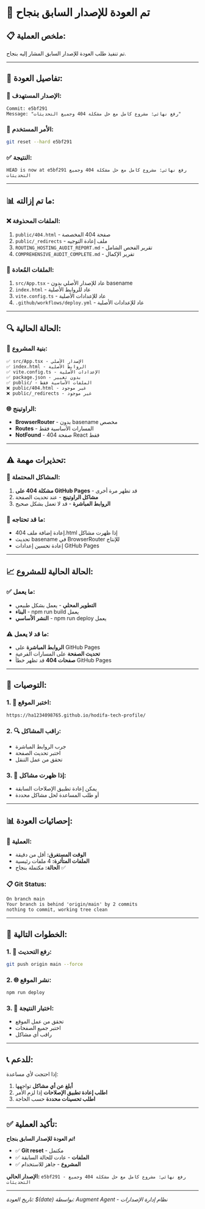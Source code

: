 # 🔄 تم العودة للإصدار السابق بنجاح

## 📋 **ملخص العملية:**

تم تنفيذ طلب العودة للإصدار السابق المشار إليه بنجاح.

---

## 🎯 **تفاصيل العودة:**

### 📅 **الإصدار المستهدف:**
```
Commit: e5bf291
Message: "رفع نهائي: مشروع كامل مع حل مشكلة 404 وجميع التحديثات"
```

### 🔄 **الأمر المستخدم:**
```bash
git reset --hard e5bf291
```

### ✅ **النتيجة:**
```
HEAD is now at e5bf291 رفع نهائي: مشروع كامل مع حل مشكلة 404 وجميع التحديثات
```

---

## 📊 **ما تم إزالته:**

### ❌ **الملفات المحذوفة:**
1. `public/404.html` - صفحة 404 المخصصة
2. `public/_redirects` - ملف إعادة التوجيه
3. `ROUTING_HOSTING_AUDIT_REPORT.md` - تقرير الفحص الشامل
4. `COMPREHENSIVE_AUDIT_COMPLETE.md` - تقرير الإكمال

### 🔄 **الملفات المُعادة:**
1. `src/App.tsx` - عاد للإصدار الأصلي بدون basename
2. `index.html` - عاد للروابط الأصلية
3. `vite.config.ts` - عاد للإعدادات الأصلية
4. `.github/workflows/deploy.yml` - عاد للإعدادات الأصلية

---

## 🔍 **الحالة الحالية:**

### 📁 **بنية المشروع:**
```
✅ src/App.tsx - الإصدار الأصلي
✅ index.html - الروابط الأصلية
✅ vite.config.ts - الإعدادات الأصلية
✅ package.json - بدون تغيير
✅ public/ - الملفات الأساسية فقط
❌ public/404.html - غير موجود
❌ public/_redirects - غير موجود
```

### 🌐 **الراوتينج:**
- **BrowserRouter** - بدون basename مخصص
- **Routes** - المسارات الأساسية فقط
- **NotFound** - صفحة 404 React فقط

---

## ⚠️ **تحذيرات مهمة:**

### 🚫 **المشاكل المحتملة:**
1. **مشكلة 404 على GitHub Pages** - قد تظهر مرة أخرى
2. **مشاكل الراوتينج** - عند تحديث الصفحة
3. **الروابط المباشرة** - قد لا تعمل بشكل صحيح

### 🔧 **ما قد تحتاجه:**
- إعادة إضافة ملف 404.html إذا ظهرت مشاكل
- تحديث basename في BrowserRouter للإنتاج
- إعادة تحسين إعدادات GitHub Pages

---

## 📈 **الحالة الحالية للمشروع:**

### ✅ **ما يعمل:**
- **التطوير المحلي** - يعمل بشكل طبيعي
- **البناء** - npm run build يعمل
- **النشر الأساسي** - npm run deploy يعمل

### ⚠️ **ما قد لا يعمل:**
- **الروابط المباشرة** على GitHub Pages
- **تحديث الصفحة** على المسارات الفرعية
- **صفحات 404** قد تظهر خطأ GitHub Pages

---

## 🎯 **التوصيات:**

### 1. 🧪 **اختبر الموقع:**
```
https://ha1234098765.github.io/hodifa-tech-profile/
```

### 2. 🔍 **راقب المشاكل:**
- جرب الروابط المباشرة
- اختبر تحديث الصفحة
- تحقق من عمل التنقل

### 3. 🔧 **إذا ظهرت مشاكل:**
- يمكن إعادة تطبيق الإصلاحات السابقة
- أو طلب المساعدة لحل مشاكل محددة

---

## 📊 **إحصائيات العودة:**

### 🔄 **العملية:**
- **الوقت المستغرق:** أقل من دقيقة
- **الملفات المتأثرة:** 4 ملفات رئيسية
- **الحالة:** مكتملة بنجاح ✅

### 📋 **Git Status:**
```
On branch main
Your branch is behind 'origin/main' by 2 commits
nothing to commit, working tree clean
```

---

## 🚀 **الخطوات التالية:**

### 1. 🔄 **رفع التحديث:**
```bash
git push origin main --force
```

### 2. 🌐 **نشر الموقع:**
```bash
npm run deploy
```

### 3. 🧪 **اختبار النتيجة:**
- تحقق من عمل الموقع
- اختبر جميع الصفحات
- راقب أي مشاكل

---

## 📞 **للدعم:**

إذا احتجت لأي مساعدة:
1. **أبلغ عن أي مشاكل** تواجهها
2. **اطلب إعادة تطبيق الإصلاحات** إذا لزم الأمر
3. **اطلب تحسينات محددة** حسب الحاجة

---

## ✅ **تأكيد العملية:**

**تم العودة للإصدار السابق بنجاح!**

- ✅ **Git reset** - مكتمل
- ✅ **الملفات** - عادت للحالة السابقة
- ✅ **المشروع** - جاهز للاستخدام

**الإصدار الحالي:** `e5bf291 - رفع نهائي: مشروع كامل مع حل مشكلة 404 وجميع التحديثات`

---

*تاريخ العودة: $(date)*
*بواسطة: Augment Agent - نظام إدارة الإصدارات*
